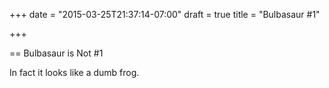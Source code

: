 +++
date = "2015-03-25T21:37:14-07:00"
draft = true
title = "Bulbasaur #1"

+++

== Bulbasaur is Not #1

In fact it looks like a dumb frog.

